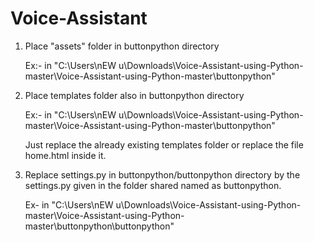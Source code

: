 # Voice-Assistant


1. Place "assets" folder in buttonpython directory

   Ex:- in "C:\Users\nEW u\Downloads\Voice-Assistant-using-Python-master\Voice-Assistant-using-Python-master\buttonpython\"

2. Place templates folder also in buttonpython directory 

   Ex:- in "C:\Users\nEW u\Downloads\Voice-Assistant-using-Python-master\Voice-Assistant-using-Python-master\buttonpython"
   
   Just replace the already existing templates folder or replace the file home.html inside it.
   
3. Replace settings.py in buttonpython/buttonpython directory by the settings.py given in the folder shared named as buttonpython.

   Ex- in "C:\Users\nEW u\Downloads\Voice-Assistant-using-Python-master\Voice-Assistant-using-Python-master\buttonpython\buttonpython"

